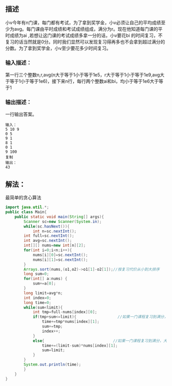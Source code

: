 ## 描述

小v今年有n门课，每门都有考试，为了拿到奖学金，小v必须让自己的平均成绩至少为avg。每门课由平时成绩和考试成绩组成，满分为r。现在他知道每门课的平时成绩为ai ,若想让这门课的考试成绩多拿一分的话，小v要花bi 的时间复习，不复习的话当然就是0分。同时我们显然可以发现复习得再多也不会拿到超过满分的分数。为了拿到奖学金，小v至少要花多少时间复习。

### 输入描述：

第一行三个整数n,r,avg(n大于等于1小于等于1e5，r大于等于1小于等于1e9,avg大于等于1小于等于1e6)，接下来n行，每行两个整数ai和bi，均小于等于1e6大于等于1

### 输出描述：

一行输出答案。

```
输入：
5 10 9
0 5
9 1
8 1
0 1
9 100
复制
输出：
43
```



## 解法：

最简单的贪心算法

```java
import java.util.*;
public class Main{
    public static void main(String[] args){
        Scanner sc=new Scanner(System.in);
        while(sc.hasNext()){
            int n=sc.nextInt();
        int full=sc.nextInt();
        int avg=sc.nextInt();
        int[][] nums=new int[n][2];
        for(int i=0;i<n;i++){
            nums[i][0]=sc.nextInt();
            nums[i][1]=sc.nextInt();
        }
        Arrays.sort(nums,(o1,o2)->o1[1]-o2[1]);//按复习代价从小到大排序
        long sum=0;
        for(int[] a:nums) {
            sum+=a[0];
        }
        long limit=avg*n;
        int index=0;
        long time=0;
        while(sum<limit){
            int tmp=full-nums[index][0];
            if(tmp+sum<=limit){                  //如果一门课程复习到满分，小于限制，
                time+=tmp*nums[index][1];
                sum+=tmp;
                index++;
            }
            else{                              //如果一门课程复习到满分，大于限制，
                time+=(limit-sum)*nums[index][1];
                sum=limit;
            } 
        }
        System.out.println(time);
        }
    }
}
```

